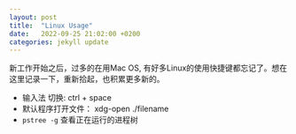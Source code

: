 ```yaml
---
layout: post
title:  "Linux Usage"
date:   2022-09-25 21:02:00 +0200
categories: jekyll update
---
```


新工作开始之后，过多的在用Mac OS, 有好多Linux的使用快捷键都忘记了。想在这里记录一下，重新拾起，也积累更多新的。

- 输入法 切换: ctrl + space
- 默认程序打开文件： xdg-open ./filename
- `pstree -g` 查看正在运行的进程树